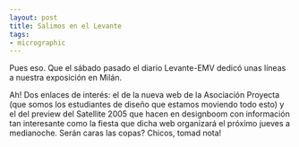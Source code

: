 ```yaml
---
layout: post
title: Salimos en el Levante
tags:
- micrographic
---
```

Pues eso. Que el sábado pasado el diario Levante-EMV dedicó unas líneas a nuestra exposición en Milán.

Ah! Dos enlaces de interés: el de la nueva web de la Asociación Proyecta (que somos los estudiantes de diseño que estamos moviendo todo esto) y el del preview del Satellite 2005 que hacen en designboom con información tan interesante como la fiesta que dicha web organizará el próximo jueves a medianoche. Serán caras las copas? Chicos, tomad nota!
